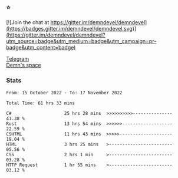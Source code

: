 ### :star:

[![Join the chat at https://gitter.im/demndevel/demndevel](https://badges.gitter.im/demndevel/demndevel.svg)](https://gitter.im/demndevel/demndevel?utm_source=badge&utm_medium=badge&utm_campaign=pr-badge&utm_content=badge)

[Telegram](https://t.me/demnometa) <br>
[Demn's space](http://demns.space)

### Stats

<!--START_SECTION:waka-->

```text
From: 15 October 2022 - To: 17 November 2022

Total Time: 61 hrs 33 mins

C#                    25 hrs 28 mins  >>>>>>>>>>---------------   41.38 %
Rust                  13 hrs 54 mins  >>>>>>-------------------   22.59 %
CSHTML                11 hrs 43 mins  >>>>>--------------------   19.04 %
HTML                  3 hrs 25 mins   >------------------------   05.56 %
CSS                   2 hrs 1 min     >------------------------   03.28 %
HTTP Request          1 hr 55 mins    >------------------------   03.12 %
```

<!--END_SECTION:waka-->
